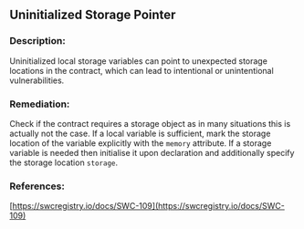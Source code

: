 ## Uninitialized Storage Pointer

### Description:
Uninitialized local storage variables can point to unexpected storage locations in the contract, which can lead to intentional or unintentional vulnerabilities.

### Remediation:
Check if the contract requires a storage object as in many situations this is actually not the case. If a local variable is sufficient, mark the storage location of the variable explicitly with the `memory` attribute. If a storage variable is needed then initialise it upon declaration and additionally specify the storage location `storage`.

### References:
[https://swcregistry.io/docs/SWC-109](https://swcregistry.io/docs/SWC-109)